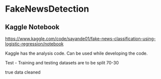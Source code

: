 # FakeNewsDetection

## Kaggle Notebook
https://www.kaggle.com/code/sayande01/fake-news-classification-using-logistic-regression/notebook

Kaggle has the analysis code. Can be used while developing the code.

Test - Training and testing datasets are to be split 70-30

true data cleaned